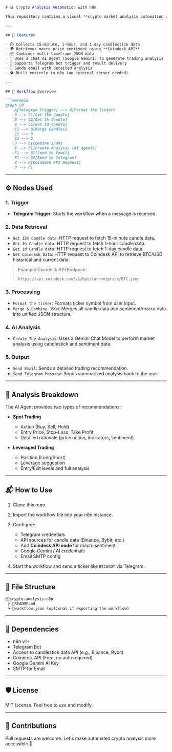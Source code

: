 ````markdown
# 📊 Crypto Analysis Automation with n8n

This repository contains a visual **crypto market analysis automation workflow** built with [n8n](https://n8n.io/). It collects multi-timeframe candlestick data for a selected crypto pair, analyzes the data using an AI agent, and delivers the result via Telegram and email.

---

## 🧠 Features

- ⏱️ Collects 15-minute, 1-hour, and 1-day candlestick data
- 🌍 Retrieves macro price sentiment using **Coindesk API**
- 📦 Combines multi-timeframe JSON data
- 🤖 Uses a Chat AI Agent (Google Gemini) to generate trading analysis
- 💬 Supports Telegram bot trigger and result delivery
- 📧 Sends email with detailed analysis
- 🛠 Built entirely in n8n (no external server needed)

---

## 🔁 Workflow Overview

```mermaid
graph LR
    A[Telegram Trigger] --> B{Format the Ticker}
    B --> C1[Get 15m Candle]
    B --> C2[Get 1h Candle]
    B --> C3[Get 1d Candle]
    C1 --> D[Merge Candles]
    C2 --> D
    C3 --> D
    D --> E[Combine JSON]
    E --> F1[Create Analysis (AI Agent)]
    F1 --> G1[Send to Email]
    F1 --> G2[Send to Telegram]
    B --> H[Coindesk API Request]
    H --> F1
````

---

## ⚙️ Nodes Used

### 1. **Trigger**

* **Telegram Trigger**: Starts the workflow when a message is received.

### 2. **Data Retrieval**

* `Get 15m Candle data`: HTTP request to fetch 15-minute candle data.
* `Get 1h Candle data`: HTTP request to fetch 1-hour candle data.
* `Get 1d Candle data`: HTTP request to fetch 1-day candle data.
* `Get Coindesk Data`: HTTP request to Coindesk API to retrieve BTC/USD historical and current data.

> Example Coindesk API Endpoint:
>
> ```
> https://api.coindesk.com/v1/bpi/currentprice/BTC.json
> ```

### 3. **Processing**

* `Format the ticker`: Formats ticker symbol from user input.
* `Merge & Combine JSON`: Merges all candle data and sentiment/macro data into unified JSON structure.

### 4. **AI Analysis**

* `Create The Analysis`: Uses a Gemini Chat Model to perform market analysis using candlestick and sentiment data.

### 5. **Output**

* `Send Email`: Sends a detailed trading recommendation.
* `Send Telegram Message`: Sends summarized analysis back to the user.

---

## 🧠 Analysis Breakdown

The AI Agent provides two types of recommendations:

* **Spot Trading**

  * Action (Buy, Sell, Hold)
  * Entry Price, Stop-Loss, Take Profit
  * Detailed rationale (price action, indicators, sentiment)

* **Leveraged Trading**

  * Position (Long/Short)
  * Leverage suggestion
  * Entry/Exit levels and full analysis

---

## 📬 How to Use

1. Clone this repo.
2. Import the workflow file into your n8n instance.
3. Configure:

   * Telegram credentials
   * API sources for candle data (Binance, Bybit, etc.)
   * Add **Coindesk API node** for macro sentiment
   * Google Gemini / AI credentials
   * Email SMTP config
4. Start the workflow and send a ticker like `BTCUSDT` via Telegram.

---

## 📁 File Structure

```bash
📦crypto-analysis-n8n
 ┣ 📜README.md
 ┗ 📜workflow.json (optional if exporting the workflow)
```

---

## 🧩 Dependencies

* n8n v1+
* Telegram Bot
* Access to candlestick data API (e.g., Binance, Bybit)
* Coindesk API (Free, no auth required)
* Google Gemini AI Key
* SMTP for Email

---

## 🛡️ License

MIT License. Feel free to use and modify.

---

## 🤝 Contributions

Pull requests are welcome. Let's make automated crypto analysis more accessible 🚀

```

